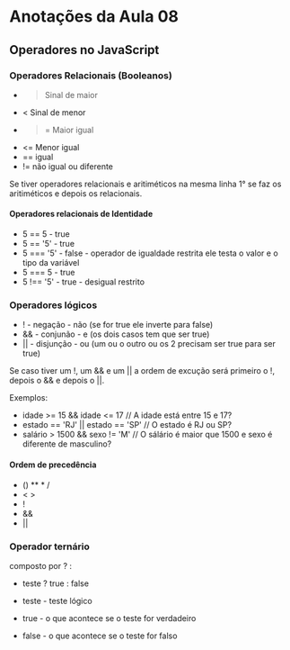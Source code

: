 # Anotações da Aula 08

## Operadores no JavaScript

### Operadores Relacionais (Booleanos)

- > Sinal de maior
- < Sinal de menor
- >= Maior igual
- <= Menor igual
- == igual
- != não igual ou diferente

Se tiver operadores relacionais e aritiméticos na mesma linha 1° se faz os aritiméticos e depois os relacionais.

#### Operadores relacionais de Identidade

- 5 == 5 - true
- 5 == '5' - true
- 5 === '5' - false - operador de igualdade restrita ele testa o valor e o tipo da variável
- 5 === 5 - true
- 5 !== '5' - true - desigual restrito


### Operadores lógicos

- ! - negação - não (se for true ele inverte para false)
- && - conjunão - e (os dois casos tem que ser true)
- || - disjunção - ou (um ou o outro ou os 2 precisam ser true para ser true)

Se caso tiver um !, um && e um || a ordem de excução será primeiro o !, depois o && e depois o ||.

Exemplos:

- idade >= 15 && idade <= 17 // A idade está entre 15 e 17?
- estado == 'RJ' || estado == 'SP' // O estado é RJ ou SP?
- salário > 1500 && sexo != 'M' // O sálário é maior que 1500 e sexo é diferente de masculino?

#### Ordem de precedência

- () ** * / 
- < >
- !
- &&
- ||

### Operador ternário

composto por ? :

- teste ? true : false

- teste - teste lógico
- true - o que acontece se o teste for verdadeiro
- false - o que acontece se o teste for falso

